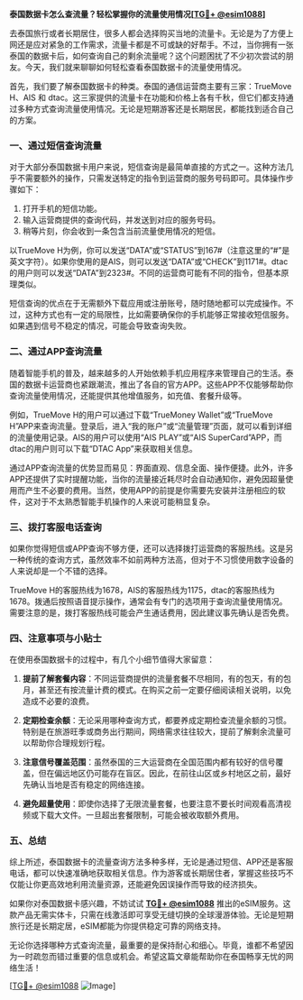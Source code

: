 **泰国数据卡怎么查流量？轻松掌握你的流量使用情况[[TG💪+ @esim1088](https://t.me/s/esim1088)]**

去泰国旅行或者长期居住，很多人都会选择购买当地的流量卡。无论是为了方便上网还是应对紧急的工作需求，流量卡都是不可或缺的好帮手。不过，当你拥有一张泰国的数据卡后，如何查询自己的剩余流量呢？这个问题困扰了不少初次尝试的朋友。今天，我们就来聊聊如何轻松查看泰国数据卡的流量使用情况。

首先，我们要了解泰国数据卡的种类。泰国的通信运营商主要有三家：TrueMove H、AIS 和 dtac。这三家提供的流量卡在功能和价格上各有千秋，但它们都支持通过多种方式查询流量使用情况。无论是短期游客还是长期居民，都能找到适合自己的方案。

### **一、通过短信查询流量**

对于大部分泰国数据卡用户来说，短信查询是最简单直接的方式之一。这种方法几乎不需要额外的操作，只需发送特定的指令到运营商的服务号码即可。具体操作步骤如下：

1. 打开手机的短信功能。
2. 输入运营商提供的查询代码，并发送到对应的服务号码。
3. 稍等片刻，你会收到一条包含当前流量使用情况的短信。

以TrueMove H为例，你可以发送“DATA”或“STATUS”到167#（注意这里的“#”是英文字符）。如果你使用的是AIS，则可以发送“DATA”或“CHECK”到1171#。dtac的用户则可以发送“DATA”到2323#。不同的运营商可能有不同的指令，但基本原理类似。

短信查询的优点在于无需额外下载应用或注册账号，随时随地都可以完成操作。不过，这种方式也有一定的局限性，比如需要确保你的手机能够正常接收短信服务。如果遇到信号不稳定的情况，可能会导致查询失败。

### **二、通过APP查询流量**

随着智能手机的普及，越来越多的人开始依赖手机应用程序来管理自己的生活。泰国的数据卡运营商也紧跟潮流，推出了各自的官方APP。这些APP不仅能够帮助你查询流量使用情况，还能提供其他增值服务，如充值、套餐升级等。

例如，TrueMove H的用户可以通过下载“TrueMoney Wallet”或“TrueMove H”APP来查询流量。登录后，进入“我的账户”或“流量管理”页面，就可以看到详细的流量使用记录。AIS的用户可以使用“AIS PLAY”或“AIS SuperCard”APP，而dtac的用户则可以下载“DTAC App”来获取相关信息。

通过APP查询流量的优势显而易见：界面直观、信息全面、操作便捷。此外，许多APP还提供了实时提醒功能，当你的流量接近耗尽时会自动通知你，避免因超量使用而产生不必要的费用。当然，使用APP的前提是你需要先安装并注册相应的软件，这对于不太熟悉智能手机操作的人来说可能稍显复杂。

### **三、拨打客服电话查询**

如果你觉得短信或APP查询不够方便，还可以选择拨打运营商的客服热线。这是另一种传统的查询方式，虽然效率不如前两种方法高，但对于不习惯使用数字设备的人来说却是一个不错的选择。

TrueMove H的客服热线为1678，AIS的客服热线为1175，dtac的客服热线为1678。拨通后按照语音提示操作，通常会有专门的选项用于查询流量使用情况。需要注意的是，拨打客服热线可能会产生通话费用，因此建议事先确认是否免费。

### **四、注意事项与小贴士**

在使用泰国数据卡的过程中，有几个小细节值得大家留意：

1. **提前了解套餐内容**：不同运营商提供的流量套餐不尽相同，有的包天，有的包月，甚至还有按流量计费的模式。在购买之前一定要仔细阅读相关说明，以免造成不必要的浪费。
   
2. **定期检查余额**：无论采用哪种查询方式，都要养成定期检查流量余额的习惯。特别是在旅游旺季或商务出行期间，网络需求往往较大，提前了解剩余流量可以帮助你合理规划行程。

3. **注意信号覆盖范围**：虽然泰国的三大运营商在全国范围内都有较好的信号覆盖，但在偏远地区仍可能存在盲区。因此，在前往山区或乡村地区之前，最好先确认当地是否有稳定的网络连接。

4. **避免超量使用**：即使你选择了无限流量套餐，也要注意不要长时间观看高清视频或下载大文件。一旦超出套餐限制，可能会被收取额外费用。

### **五、总结**

综上所述，泰国数据卡的流量查询方法多种多样，无论是通过短信、APP还是客服电话，都可以快速准确地获取相关信息。作为游客或长期居住者，掌握这些技巧不仅能让你更高效地利用流量资源，还能避免因误操作而导致的经济损失。

如果你对泰国数据卡感兴趣，不妨试试 **[TG💪+ @esim1088](https://t.me/s/esim1088)** 推出的eSIM服务。这款产品无需实体卡，只需在线激活即可享受无缝切换的全球漫游体验。无论是短期旅行还是长期定居，eSIM都能为你提供稳定可靠的网络支持。

无论你选择哪种方式查询流量，最重要的是保持耐心和细心。毕竟，谁都不希望因为一时疏忽而错过重要的信息或机会。希望这篇文章能帮助你在泰国畅享无忧的网络生活！

[[TG💪+ @esim1088](https://t.me/s/esim1088) ![Image](https://i.postimg.cc/4NQfJmqS/Snipaste-2025-05-13-00-14-12.png)]